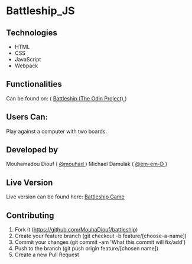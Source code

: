 # Battleship_JS

## Technologies

- HTML
- CSS
- JavaScript
- Webpack



## Functionalities

Can be found on: ( <a href="https://www.theodinproject.com/courses/javascript/lessons/battleship">  Battleship (The Odin Project) </a>)

## Users Can: 
Play against a computer with two boards.
## Developed by

Mouhamadou Diouf ( <a href="https://github.com/MouhaDiouf"> @mouhad </a>)
Michael Damulak ( <a href="https://github.com/em-em-D"> @em-em-D </a>)

## Live Version
Live version can be found here: <a href="https://mouhadiouf.github.io/Battleship_JS/dist/"> Battleship Game </a>

## Contributing

1. Fork it (https://github.com/MouhaDiouf/battleship)
2. Create your feature branch (git checkout -b feature/[choose-a-name])
3. Commit your changes (git commit -am 'What this commit will fix/add')
4. Push to the branch (git push origin feature/[chosen name])
5. Create a new Pull Request
